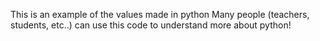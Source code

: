 This is an example of the values made in python
Many people (teachers, students, etc..) can use this code to understand more about python!

